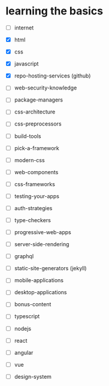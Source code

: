 # learning the basics

- [ ] internet

- [X] html

- [X] css

- [X] javascript

- [X] repo-hosting-services (github)

- [ ] web-security-knowledge

- [ ] package-managers

- [ ] css-architecture

- [ ] css-preprocessors

- [ ] build-tools

- [ ] pick-a-framework

- [ ] modern-css

- [ ] web-components

- [ ] css-frameworks

- [ ] testing-your-apps

- [ ] auth-strategies

- [ ] type-checkers

- [ ] progressive-web-apps

- [ ] server-side-rendering

- [ ] graphql

- [ ] static-site-generators (jekyll)

- [ ] mobile-applications

- [ ] desktop-applications

- [ ] bonus-content

- [ ] typescript

- [ ] nodejs

- [ ] react

- [ ] angular

- [ ] vue

- [ ] design-system

